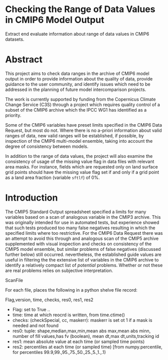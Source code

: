 # Checking the Range of Data Values in CMIP6 Model Output

Extract end evaluate information about range of data values in CMIP6 datasets.

Abstract
========

This project aims to check data ranges in the archive of CMIP6 model output in order to provide information about the quality of data, provide guidance to the user community, and identify issues which need to be addressed in the planning of future model intercomparison projects.

The work is currently supported by funding from the Copernicus Climate Change Service (C3S) through a project which requires quality control of a subset of the CMIP6 archive which the IPCC WG1 has identified as a priority. 

Some of the CMIP6 variables have preset limits specified in the CMIP6 Data Request, but most do not. Where there is no a-priori information about valid ranges of data, new valid ranges will be established, if possible, by inspection of the CMIP6 multi-model ensemble, taking into account the degree of consistency between models.

In addition to the range of data values, the project will also examine the consistency of usage of the missing value flag in data files with relevant area masks. For instance, fields which are requested only on land surface grid points should have the missing value flag set if and only if a grid point as a land area fraction (variable `sftlf`) of 0%.

Introduction
============

The CMIP5 Standard Output spreadsheet specified a limits for many variables based on a scan of analogous variable in the CMIP3 archive. This was originally intended for use in automated tests, but experience showed that such tests produced too many false negatives resulting in which the specified limits where too restrictive. For the CMIP6 Data Request there was an attempt to avoid this through and analogous scan of the CMIP5 archive supplemented with visual inspection and checks on consistency of the CMIP5 model ensemble, but similar problems of false negatives (discussed further below) still occurred. nevertheless, the established guide values are useful in filtering the the extensive list of variables in the CMIP6 archive to identify a relatively compact list of _potential_ problems. Whether or not these are real problems relies on subjective interpretation. 




ScanFile

For each file, places the following in a python shelve file record:

Flag,version, time, checks, res0, res1, res2

* Flag: set to True .. 
* time: time at which reocrd is written, from time.ctime()
* checks: (checkSpecial, cc, maskerr): maskerr is set ot 1 if a mask is needed and not found
* res0: tuple: shape,median,max,min,mean abs max,mean abs minn, number of fill values,has fv (boolean), mean dt,max dt,units,tracking id
* res1: mean absolute value at each time (or sampled time points)
* res2: percentiles at each time (or sampled time) [from numpy.percentile, for percentiles 99.9,99.,95.,75.,50.,25.,5.,1.,.1)

